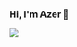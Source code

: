 ### Hi, I'm Azer 👋

<img src="https://github-readme-stats.vercel.app/api?username=azer74&&show_icons=true&title_color=2f2e30&icon_color=2f2e30&text_color=202020&bg_color=FDF1D9"/>
